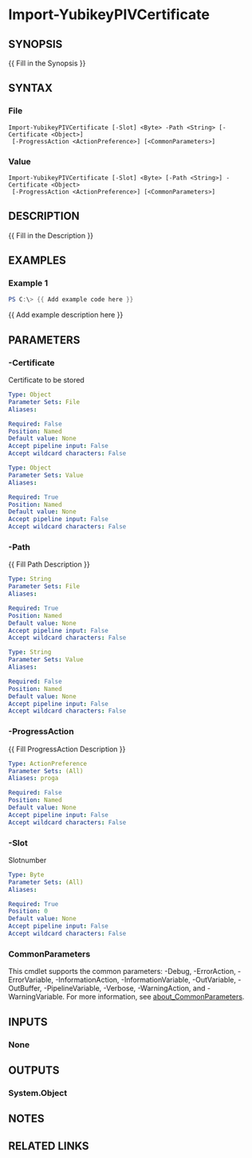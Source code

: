 ﻿---
external help file: VirotYubikey.dll-Help.xml
Module Name: VirotYubikey
online version:
schema: 2.0.0
---

# Import-YubikeyPIVCertificate

## SYNOPSIS
{{ Fill in the Synopsis }}

## SYNTAX

### File
```
Import-YubikeyPIVCertificate [-Slot] <Byte> -Path <String> [-Certificate <Object>]
 [-ProgressAction <ActionPreference>] [<CommonParameters>]
```

### Value
```
Import-YubikeyPIVCertificate [-Slot] <Byte> [-Path <String>] -Certificate <Object>
 [-ProgressAction <ActionPreference>] [<CommonParameters>]
```

## DESCRIPTION
{{ Fill in the Description }}

## EXAMPLES

### Example 1
```powershell
PS C:\> {{ Add example code here }}
```

{{ Add example description here }}

## PARAMETERS

### -Certificate
Certificate to be stored

```yaml
Type: Object
Parameter Sets: File
Aliases:

Required: False
Position: Named
Default value: None
Accept pipeline input: False
Accept wildcard characters: False
```

```yaml
Type: Object
Parameter Sets: Value
Aliases:

Required: True
Position: Named
Default value: None
Accept pipeline input: False
Accept wildcard characters: False
```

### -Path
{{ Fill Path Description }}

```yaml
Type: String
Parameter Sets: File
Aliases:

Required: True
Position: Named
Default value: None
Accept pipeline input: False
Accept wildcard characters: False
```

```yaml
Type: String
Parameter Sets: Value
Aliases:

Required: False
Position: Named
Default value: None
Accept pipeline input: False
Accept wildcard characters: False
```

### -ProgressAction
{{ Fill ProgressAction Description }}

```yaml
Type: ActionPreference
Parameter Sets: (All)
Aliases: proga

Required: False
Position: Named
Default value: None
Accept pipeline input: False
Accept wildcard characters: False
```

### -Slot
Slotnumber

```yaml
Type: Byte
Parameter Sets: (All)
Aliases:

Required: True
Position: 0
Default value: None
Accept pipeline input: False
Accept wildcard characters: False
```

### CommonParameters
This cmdlet supports the common parameters: -Debug, -ErrorAction, -ErrorVariable, -InformationAction, -InformationVariable, -OutVariable, -OutBuffer, -PipelineVariable, -Verbose, -WarningAction, and -WarningVariable. For more information, see [about_CommonParameters](http://go.microsoft.com/fwlink/?LinkID=113216).

## INPUTS

### None

## OUTPUTS

### System.Object
## NOTES

## RELATED LINKS
